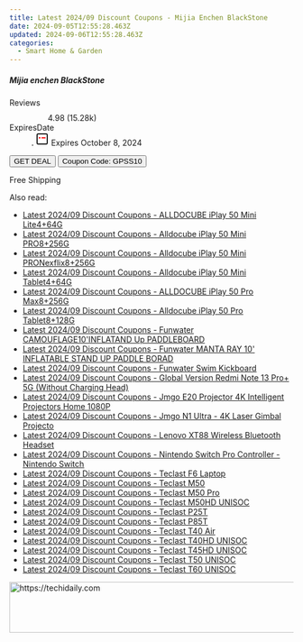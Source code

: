```yaml
---
title: Latest 2024/09 Discount Coupons - Mijia Enchen BlackStone
date: 2024-09-05T12:55:28.463Z
updated: 2024-09-06T12:55:28.463Z
categories:
  - Smart Home & Garden
---
```



<div class="max-w-4xl mx-auto grid grid-cols-1 lg:max-w-5xl lg:gap-x-20 lg:grid-cols-2">
  <div class="relative p-3 col-start-1 row-start-1 flex flex-col-reverse rounded-lg bg-gradient-to-t from-black/75 via-black/0 sm:bg-none sm:row-start-2 sm:p-0 lg:row-start-1">
    <h5 class="mt-1 text-lg font-semibold text-white sm:text-slate-900 md:text-2xl dark:sm:text-white">Mijia enchen BlackStone</h5>
  </div>
  
  <div class="col-start-1 col-end-3 row-start-1 grid gap-4 sm:mb-6 sm:grid-cols-4 lg:col-start-2 lg:row-span-6 lg:row-end-6 lg:mb-0 lg:gap-6">
    
  </div>
  <dl class="row-start-2 mt-4 flex items-center text-xs font-medium sm:row-start-3 sm:mt-1 md:mt-2.5 lg:row-start-2">
    <dt class="sr-only">Reviews</dt>
    <dd class="flex items-center text-indigo-600 dark:text-indigo-400">
      <svg width="24" height="24" fill="none" aria-hidden="true" class="mr-1 stroke-current dark:stroke-indigo-500">
        <path d="m12 5 2 5h5l-4 4 2.103 5L12 16l-5.103 3L9 14l-4-4h5l2-5Z" stroke-width="2" stroke-linecap="round" stroke-linejoin="round" />
      </svg>
      <span>4.98 <span class="font-normal text-slate-400">(15.28k)</span></span>
    </dd>
    <dt class="sr-only">ExpiresDate</dt>
    <dd class="flex items-center">
      <svg width="2" height="2" aria-hidden="true" fill="currentColor" class="mx-3 text-slate-300">
        <circle cx="1" cy="1" r="1" />
      </svg>
      <svg width="24" height="24" viewBox="0 0 24 24" fill="none" stroke="currentColor" stroke-width="2">
        <rect x="3" y="3" width="18" height="18" rx="2" fill="#fff" />
        <path d="M6 10L18 10" stroke="red" stroke-width="2" fill="none" />
        <path d="M10 6L10 18" stroke="#fff" stroke-width="2" fill="none" />
      </svg>
      Expires October 8, 2024    </dd>
  </dl>
  <div class="col-start-1 row-start-3 mt-4 self-center sm:col-start-2 sm:row-span-2 sm:row-start-2 sm:mt-0 lg:col-start-1 lg:row-start-3 lg:row-end-4 lg:mt-6">
    <button type="button" onClick="javascript:window.open(decodeURIComponent('https%3A%2F%2Fwww.shareasale.com%2Fu.cfm%3Fd%3D1118736%26m%3D97331%26u%3D4338022'), '_blank');void(0);" class="rounded-lg bg-red-600 px-3 py-2 text-sm font-medium leading-6 text-white">GET DEAL</button>
    <button type="button" onClick="javascript:window.open(decodeURIComponent('https%3A%2F%2Fwww.shareasale.com%2Fu.cfm%3Fd%3D1118736%26m%3D97331%26u%3D4338022'), '_blank');void(0);" class="border-dashed border-2 border-indigo-600 bg-green-100 text-sm leading-6 font-medium py-2 px-3 rounded-lg">Coupon Code: GPSS10</button>
  </div>
  <p class="col-start-1 mt-4 text-sm leading-6 sm:col-span-2 lg:col-span-1 lg:row-start-4 lg:mt-6 dark:text-slate-400">
    Free Shipping 
  </p>
</div>
<span class="atpl-alsoreadstyle">Also read:</span>
<div><ul>
<li><a href="https://coupons.techidaily.com/coupon-1118665-share-97331-sale/"><u>Latest 2024/09 Discount Coupons - ALLDOCUBE iPlay 50 Mini Lite4+64G</u></a></li>
<li><a href="https://coupons.techidaily.com/coupon-1118663-share-97331-sale/"><u>Latest 2024/09 Discount Coupons - Alldocube iPlay 50 Mini PRO8+256G</u></a></li>
<li><a href="https://coupons.techidaily.com/coupon-1118664-share-97331-sale/"><u>Latest 2024/09 Discount Coupons - Alldocube iPlay 50 Mini PRONexflix8+256G</u></a></li>
<li><a href="https://coupons.techidaily.com/coupon-1118661-share-97331-sale/"><u>Latest 2024/09 Discount Coupons - Alldocube iPlay 50 Mini Tablet4+64G</u></a></li>
<li><a href="https://coupons.techidaily.com/coupon-1118660-share-97331-sale/"><u>Latest 2024/09 Discount Coupons - ALLDOCUBE iPlay 50 Pro Max8+256G</u></a></li>
<li><a href="https://coupons.techidaily.com/coupon-1118662-share-97331-sale/"><u>Latest 2024/09 Discount Coupons - Alldocube iPlay 50 Pro Tablet8+128G</u></a></li>
<li><a href="https://coupons.techidaily.com/coupon-1118601-share-97331-sale/"><u>Latest 2024/09 Discount Coupons - Funwater CAMOUFLAGE10'INFLATAND Up PADDLEBOARD</u></a></li>
<li><a href="https://coupons.techidaily.com/coupon-1118602-share-97331-sale/"><u>Latest 2024/09 Discount Coupons - Funwater MANTA RAY 10' INFLATABLE STAND UP PADDLE BORAD</u></a></li>
<li><a href="https://coupons.techidaily.com/coupon-1118603-share-97331-sale/"><u>Latest 2024/09 Discount Coupons - Funwater Swim Kickboard</u></a></li>
<li><a href="https://coupons.techidaily.com/coupon-1118604-share-97331-sale/"><u>Latest 2024/09 Discount Coupons - Global Version Redmi Note 13 Pro+ 5G (Without Charging Head)</u></a></li>
<li><a href="https://coupons.techidaily.com/coupon-1118607-share-97331-sale/"><u>Latest 2024/09 Discount Coupons - Jmgo E20 Projector 4K Intelligent Projectors Home 1080P</u></a></li>
<li><a href="https://coupons.techidaily.com/coupon-1118606-share-97331-sale/"><u>Latest 2024/09 Discount Coupons - Jmgo N1 Ultra - 4K Laser Gimbal Projecto</u></a></li>
<li><a href="https://coupons.techidaily.com/coupon-1118605-share-97331-sale/"><u>Latest 2024/09 Discount Coupons - Lenovo XT88 Wireless Bluetooth Headset</u></a></li>
<li><a href="https://coupons.techidaily.com/coupon-1118608-share-97331-sale/"><u>Latest 2024/09 Discount Coupons - Nintendo Switch Pro Controller - Nintendo Switch</u></a></li>
<li><a href="https://coupons.techidaily.com/coupon-1118656-share-97331-sale/"><u>Latest 2024/09 Discount Coupons - Teclast F6 Laptop</u></a></li>
<li><a href="https://coupons.techidaily.com/coupon-1118650-share-97331-sale/"><u>Latest 2024/09 Discount Coupons - Teclast M50</u></a></li>
<li><a href="https://coupons.techidaily.com/coupon-1118652-share-97331-sale/"><u>Latest 2024/09 Discount Coupons - Teclast M50 Pro</u></a></li>
<li><a href="https://coupons.techidaily.com/coupon-1118655-share-97331-sale/"><u>Latest 2024/09 Discount Coupons - Teclast M50HD UNISOC</u></a></li>
<li><a href="https://coupons.techidaily.com/coupon-1118649-share-97331-sale/"><u>Latest 2024/09 Discount Coupons - Teclast P25T</u></a></li>
<li><a href="https://coupons.techidaily.com/coupon-1118654-share-97331-sale/"><u>Latest 2024/09 Discount Coupons - Teclast P85T</u></a></li>
<li><a href="https://coupons.techidaily.com/coupon-1118653-share-97331-sale/"><u>Latest 2024/09 Discount Coupons - Teclast T40 Air</u></a></li>
<li><a href="https://coupons.techidaily.com/coupon-1118657-share-97331-sale/"><u>Latest 2024/09 Discount Coupons - Teclast T40HD UNISOC</u></a></li>
<li><a href="https://coupons.techidaily.com/coupon-1118658-share-97331-sale/"><u>Latest 2024/09 Discount Coupons - Teclast T45HD UNISOC</u></a></li>
<li><a href="https://coupons.techidaily.com/coupon-1118659-share-97331-sale/"><u>Latest 2024/09 Discount Coupons - Teclast T50 UNISOC</u></a></li>
<li><a href="https://coupons.techidaily.com/coupon-1118651-share-97331-sale/"><u>Latest 2024/09 Discount Coupons - Teclast T60 UNISOC</u></a></li>
</ul></div>

<ins class="adsbygoogle"
      style="display:block"
      data-ad-client="ca-pub-7571918770474297"
      data-ad-slot="8358498916"
      data-ad-format="auto"
      data-full-width-responsive="true"></ins>
<!-- affiliate ads begin -->
<a href="https://unicoeye.pxf.io/c/5597632/2134238/18498" target="_top" id="2134238">
  <img src="//a.impactradius-go.com/display-ad/18498-2134238" border="0" alt="https://techidaily.com" width="728" height="90"/>
</a>
<img height="0" width="0" src="https://unicoeye.pxf.io/i/5597632/2134238/18498" style="position:absolute;visibility:hidden;" border="0" />
<!-- affiliate ads end -->